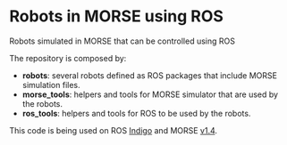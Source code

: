 # Robots in MORSE using ROS
Robots simulated in MORSE that can be controlled using ROS

The repository is composed by:
* __robots__: several robots defined as ROS packages that include MORSE simulation files.
* __morse_tools__: helpers and tools for MORSE simulator that are used by the robots. 
* __ros_tools__: helpers and tools for ROS to be used by the robots.

This code is being used on ROS [Indigo](http://wiki.ros.org/indigo) and MORSE [v1.4](https://github.com/morse-simulator/morse/blob/1.4_STABLE/README.md).
